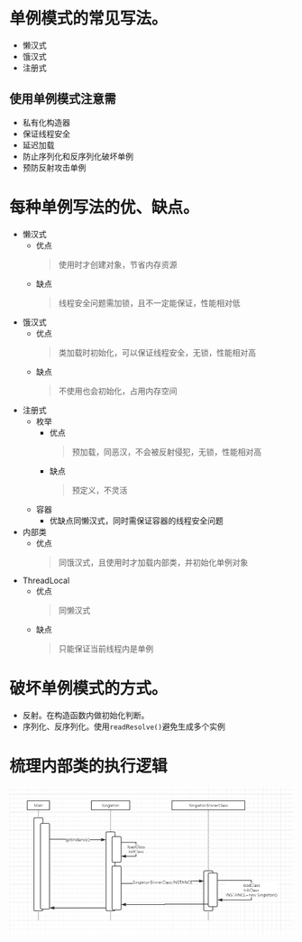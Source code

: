 # 单例模式的常见写法。
  * 懒汉式
  * 饿汉式
  * 注册式
## 使用单例模式注意需
  * 私有化构造器
  * 保证线程安全
  * 延迟加载
  * 防止序列化和反序列化破坏单例
  * 预防反射攻击单例
# 每种单例写法的优、缺点。
  * 懒汉式
    * 优点 
      > 使用时才创建对象，节省内存资源
    * 缺点
      > 线程安全问题需加锁，且不一定能保证，性能相对低
  * 饿汉式
    * 优点
      > 类加载时初始化，可以保证线程安全，无锁，性能相对高
    * 缺点
      > 不使用也会初始化，占用内存空间
  * 注册式
    * 枚举
      * 优点
        > 预加载，同恶汉，不会被反射侵犯，无锁，性能相对高
      * 缺点
        > 预定义，不灵活
    * 容器
      * 优缺点同懒汉式，同时需保证容器的线程安全问题
  * 内部类
    * 优点
      > 同饿汉式，且使用时才加载内部类，并初始化单例对象
  * ThreadLocal
    * 优点
      > 同懒汉式
    * 缺点
      > 只能保证当前线程内是单例
        
# 破坏单例模式的方式。
  * 反射。在构造函数内做初始化判断。
  * 序列化、反序列化。使用`readResolve()`避免生成多个实例
# 梳理内部类的执行逻辑
![innerClass](https://github.com/MilletDai/gper.study/blob/master/patterns/singleton/src/main/resources/uml/SingletonInnerClass.png)


